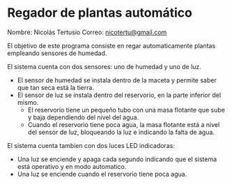 # Regador de plantas automático

Nombre: Nicolás Tertusio
Correo: nicotertu@gmail.com

El objetivo de este programa consiste en regar automaticamente plantas empleando sensores de humedad.

El sistema cuenta con dos sensores: uno de humedad y uno de luz.

 - El sensor de humedad se instala dentro de la maceta y permite saber que tan seca está la tierra.
 - El sensor de luz se instala dentro del reservorio, en la parte inferior del mismo.
   - El reservorio tiene un pequeño tubo con una masa flotante que sube y baja dependiendo del nivel del agua.
   - Cuando el reservorio tiene poca agua, la masa flotante está a nivel del sensor de luz, bloqueando la luz e indicando la falta de agua.

El sistema cuenta tambien con dos luces LED indicadoras:

  - Una luz se enciende y apaga cada segundo indicando que el sistema está operativo y en modo automatico.
  - Una luz se enciende cuando el reservorio tiene poca agua.


